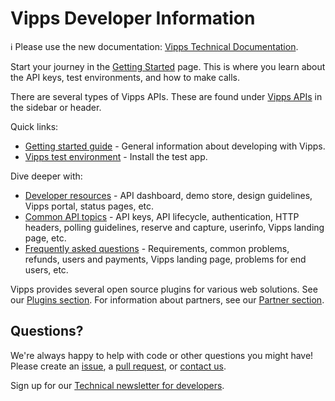 <!-- START_METADATA
---
title: Introduction
sidebar_position: 1
hide_table_of_contents: true
pagination_next: null
pagination_prev: null
---
END_METADATA -->

# Vipps Developer Information

<!-- START_COMMENT -->

ℹ️ Please use the new documentation:
[Vipps Technical Documentation](https://vippsas.github.io/vipps-developer-docs/docs/vipps-developers/).

<!-- END_COMMENT -->

Start your journey in the [Getting Started](https://vippsas.github.io/vipps-developer-docs/docs/vipps-developers/vipps-getting-started) page.
This is where you learn about the API keys, test environments, and how to make calls.

There are several types of Vipps APIs. These are found under [Vipps APIs](https://vippsas.github.io/vipps-developer-docs/docs/APIs) in the sidebar or header.

Quick links:

* [Getting started guide](https://vippsas.github.io/vipps-developer-docs/docs/vipps-developers/vipps-getting-started) - General information about developing with Vipps.
* [Vipps test environment](https://vippsas.github.io/vipps-developer-docs/docs/vipps-developers/test-environment) - Install the test app.

Dive deeper with:

* [Developer resources](https://vippsas.github.io/vipps-developer-docs/docs/vipps-developers/developer-resources/) - API dashboard, demo store, design guidelines, Vipps portal, status pages, etc.
* [Common API topics](https://vippsas.github.io/vipps-developer-docs/docs/vipps-developers/common-topics/) - API keys, API lifecycle, authentication, HTTP headers, polling guidelines, reserve and capture, userinfo, Vipps landing page, etc.
* [Frequently asked questions](https://vippsas.github.io/vipps-developer-docs/docs/vipps-developers/faqs/) - Requirements, common problems, refunds, users and payments, Vipps landing page, problems for end users, etc.

Vipps provides several open source plugins for various web solutions.
See our [Plugins section](https://vippsas.github.io/vipps-developer-docs/docs/vipps-plugins/).
For information about partners, see our [Partner section](https://github.com/vippsas/vipps-partner#vipps-partners).


## Questions?

We're always happy to help with code or other questions you might have!
Please create an [issue](https://github.com/vippsas/vipps-developers/issues),
a [pull request](https://github.com/vippsas/vipps-developers/pulls),
or [contact us](contact.md).

Sign up for our [Technical newsletter for developers](newsletters/README.md).

